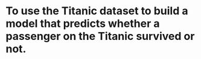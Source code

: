 # To use the Titanic dataset to build a model that predicts whether a passenger on the Titanic survived or not.
